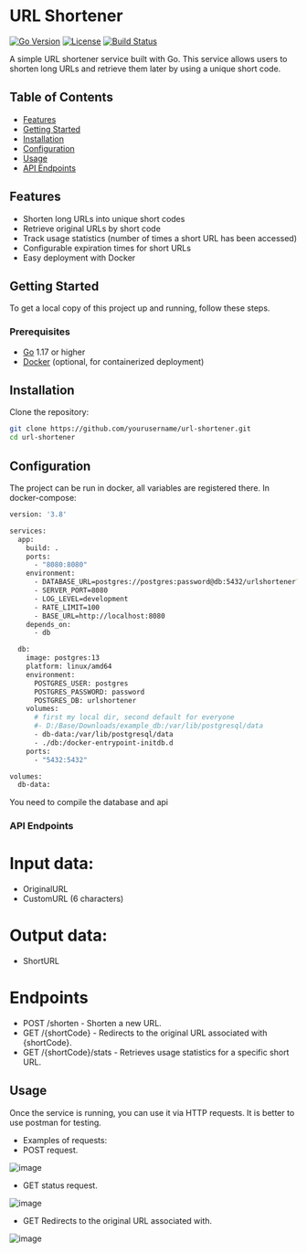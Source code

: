 # URL Shortener
[![Go Version](https://img.shields.io/badge/Go-1.17-blue.svg)](https://golang.org)
[![License](https://img.shields.io/badge/license-MIT-green.svg)](https://opensource.org/licenses/MIT)
[![Build Status](https://img.shields.io/badge/build-passing-brightgreen.svg)](https://github.com/yourusername/url-shortener/actions)

A simple URL shortener service built with Go. This service allows users to shorten long URLs and retrieve them later by using a unique short code.

## Table of Contents
- [Features](#features)
- [Getting Started](#getting-started)
- [Installation](#installation)
- [Configuration](#configuration)
- [Usage](#usage)
- [API Endpoints](#api-endpoints)

## Features
- Shorten long URLs into unique short codes
- Retrieve original URLs by short code
- Track usage statistics (number of times a short URL has been accessed)
- Configurable expiration times for short URLs
- Easy deployment with Docker

## Getting Started
To get a local copy of this project up and running, follow these steps.

### Prerequisites
- [Go](https://golang.org/doc/install) 1.17 or higher
- [Docker](https://docs.docker.com/get-docker/) (optional, for containerized deployment)

## Installation
Clone the repository:
```bash
git clone https://github.com/yourusername/url-shortener.git
cd url-shortener
```
## Configuration
The project can be run in docker, all variables are registered there.
In docker-compose:
```bash
version: '3.8'

services:
  app:
    build: .
    ports:
      - "8080:8080"
    environment:
      - DATABASE_URL=postgres://postgres:password@db:5432/urlshortener?sslmode=disable
      - SERVER_PORT=8080
      - LOG_LEVEL=development
      - RATE_LIMIT=100
      - BASE_URL=http://localhost:8080
    depends_on:
      - db

  db:
    image: postgres:13
    platform: linux/amd64
    environment:
      POSTGRES_USER: postgres
      POSTGRES_PASSWORD: password
      POSTGRES_DB: urlshortener
    volumes:
      # first my local dir, second default for everyone
      #- D:/Base/Downloads/example_db:/var/lib/postgresql/data
      - db-data:/var/lib/postgresql/data
      - ./db:/docker-entrypoint-initdb.d
    ports:
      - "5432:5432"

volumes:
  db-data:
```
You need to compile the database and api

### API Endpoints

# Input data:  
- OriginalURL  
- CustomURL (6 characters)  
# Output data:  
- ShortURL  
# Endpoints  
- POST /shorten - Shorten a new URL.
- GET /{shortCode} - Redirects to the original URL associated with {shortCode}.
- GET /{shortCode}/stats - Retrieves usage statistics for a specific short URL.

## Usage
Once the service is running, you can use it via HTTP requests. 
It is better to use postman for testing.
- Examples of requests:
- POST request.

![image](https://github.com/user-attachments/assets/abdebdab-60f2-47c8-b1a8-158c707e57ea)
- GET status request.
  
![image](https://github.com/user-attachments/assets/bbc98577-d836-42b4-a96b-7ade290554f5)
- GET Redirects to the original URL associated with.
  
![image](https://github.com/user-attachments/assets/6325179d-556b-4ca2-a06c-50af2c049434)

